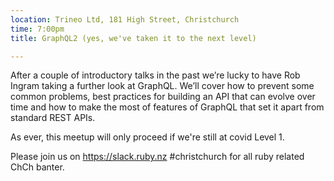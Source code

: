 ```yaml
---
location: Trineo Ltd, 181 High Street, Christchurch
time: 7:00pm
title: GraphQL2 (yes, we've taken it to the next level)

---
```


After a couple of introductory talks in the past we’re lucky to have Rob Ingram taking a further look at GraphQL. We’ll cover how to prevent some common problems, best practices for building an API that can evolve over time and how to make the most of features of GraphQL that set it apart from standard REST APIs.

As ever, this meetup will only proceed if we're still at covid Level 1.

Please join us on https://slack.ruby.nz #christchurch for all ruby related ChCh banter.
